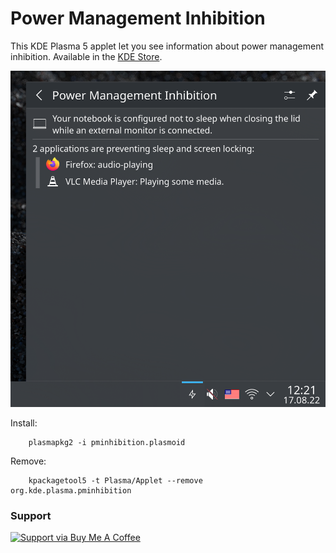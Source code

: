 # Power Management Inhibition

This KDE Plasma 5 applet let you see information about power management inhibition. Available in the [KDE Store](https://store.kde.org/p/1426768).

![Screenshot](screenshot.png)

Install:
```
    plasmapkg2 -i pminhibition.plasmoid
```
Remove:
```
    kpackagetool5 -t Plasma/Applet --remove org.kde.plasma.pminhibition
```
### Support

[![Support via Buy Me A Coffee](https://www.buymeacoffee.com/assets/img/guidelines/download-assets-sm-1.svg)](https://www.buymeacoffee.com/popov895a)
